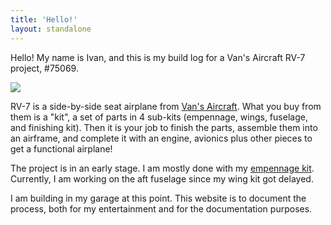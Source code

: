 ```yaml
---
title: 'Hello!'
layout: standalone
---
```


Hello! My name is Ivan, and this is my build log for a Van's Aircraft RV-7 project, #75069.

![](/cover-2.jpeg)

RV-7 is a side-by-side seat airplane from [Van's Aircraft](https://www.vansaircraft.com/). What you buy from them is a "kit", a set of parts in 4 sub-kits (empennage, wings, fuselage, and finishing kit). Then it is your job to finish the parts, assemble them into an airframe, and complete it with an engine, avionics plus other pieces to get a functional airplane!

The project is in an early stage. I am mostly done with my [empennage kit](/category/empennage). Currently, I am working on the aft fuselage since my wing kit got delayed.

I am building in my garage at this point. This website is to document the process, both for my entertainment and for the documentation purposes.
